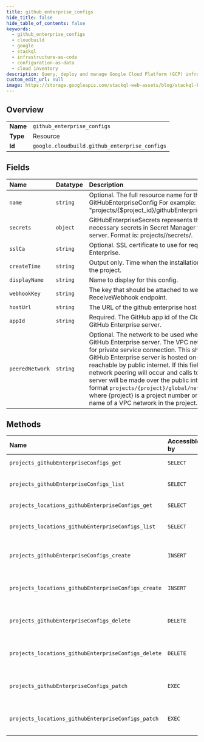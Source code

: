 ```yaml
---
title: github_enterprise_configs
hide_title: false
hide_table_of_contents: false
keywords:
  - github_enterprise_configs
  - cloudbuild
  - google    
  - stackql
  - infrastructure-as-code
  - configuration-as-data
  - cloud inventory
description: Query, deploy and manage Google Cloud Platform (GCP) infrastructure and resources using SQL
custom_edit_url: null
image: https://storage.googleapis.com/stackql-web-assets/blog/stackql-blog-post-featured-image.png
---
```

  
    

## Overview
<table><tbody>
<tr><td><b>Name</b></td><td><code>github_enterprise_configs</code></td></tr>
<tr><td><b>Type</b></td><td>Resource</td></tr>
<tr><td><b>Id</b></td><td><code>google.cloudbuild.github_enterprise_configs</code></td></tr>
</tbody></table>

## Fields
| Name | Datatype | Description |
|:-----|:---------|:------------|
| `name` | `string` | Optional. The full resource name for the GitHubEnterpriseConfig For example: "projects/{$project_id}/githubEnterpriseConfigs/{$config_id}" |
| `secrets` | `object` | GitHubEnterpriseSecrets represents the names of all necessary secrets in Secret Manager for a GitHub Enterprise server. Format is: projects//secrets/. |
| `sslCa` | `string` | Optional. SSL certificate to use for requests to GitHub Enterprise. |
| `createTime` | `string` | Output only. Time when the installation was associated with the project. |
| `displayName` | `string` | Name to display for this config. |
| `webhookKey` | `string` | The key that should be attached to webhook calls to the ReceiveWebhook endpoint. |
| `hostUrl` | `string` | The URL of the github enterprise host the configuration is for. |
| `appId` | `string` | Required. The GitHub app id of the Cloud Build app on the GitHub Enterprise server. |
| `peeredNetwork` | `string` | Optional. The network to be used when reaching out to the GitHub Enterprise server. The VPC network must be enabled for private service connection. This should be set if the GitHub Enterprise server is hosted on-premises and not reachable by public internet. If this field is left empty, no network peering will occur and calls to the GitHub Enterprise server will be made over the public internet. Must be in the format `projects/{project}/global/networks/{network}`, where {project} is a project number or id and {network} is the name of a VPC network in the project. |
## Methods
| Name | Accessible by | Required Params | Description |
|:-----|:--------------|:----------------|:------------|
| `projects_githubEnterpriseConfigs_get` | `SELECT` | `githubEnterpriseConfigsId, projectsId` | Retrieve a GitHubEnterpriseConfig. |
| `projects_githubEnterpriseConfigs_list` | `SELECT` | `projectsId` | List all GitHubEnterpriseConfigs for a given project. |
| `projects_locations_githubEnterpriseConfigs_get` | `SELECT` | `githubEnterpriseConfigsId, locationsId, projectsId` | Retrieve a GitHubEnterpriseConfig. |
| `projects_locations_githubEnterpriseConfigs_list` | `SELECT` | `locationsId, projectsId` | List all GitHubEnterpriseConfigs for a given project. |
| `projects_githubEnterpriseConfigs_create` | `INSERT` | `projectsId` | Create an association between a GCP project and a GitHub Enterprise server. |
| `projects_locations_githubEnterpriseConfigs_create` | `INSERT` | `locationsId, projectsId` | Create an association between a GCP project and a GitHub Enterprise server. |
| `projects_githubEnterpriseConfigs_delete` | `DELETE` | `githubEnterpriseConfigsId, projectsId` | Delete an association between a GCP project and a GitHub Enterprise server. |
| `projects_locations_githubEnterpriseConfigs_delete` | `DELETE` | `githubEnterpriseConfigsId, locationsId, projectsId` | Delete an association between a GCP project and a GitHub Enterprise server. |
| `projects_githubEnterpriseConfigs_patch` | `EXEC` | `githubEnterpriseConfigsId, projectsId` | Update an association between a GCP project and a GitHub Enterprise server. |
| `projects_locations_githubEnterpriseConfigs_patch` | `EXEC` | `githubEnterpriseConfigsId, locationsId, projectsId` | Update an association between a GCP project and a GitHub Enterprise server. |
